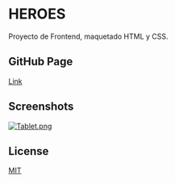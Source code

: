 # HEROES

Proyecto de Frontend, maquetado HTML y CSS.

## GitHub Page

[Link](https://karvaroz.github.io/heroes/)

## Screenshots

[![Tablet.png](https://i.postimg.cc/Jzmc7VKk/Tablet.png)](https://postimg.cc/vcq6XKJY)

## License

[MIT](https://choosealicense.com/licenses/mit/)




